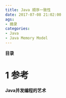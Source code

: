 ```yaml
---
title: Java 顺序一致性
date: 2017-07-08 21:02:00
ags:
- 摘录
categories:
- Java
- Java Memory Model
---
```


__目录__

<!-- toc -->
<!--more-->

# 1 参考

__Java并发编程的艺术__

 <!--以下这句不加，sequence不能识别，呵呵了-->
```flow
```
